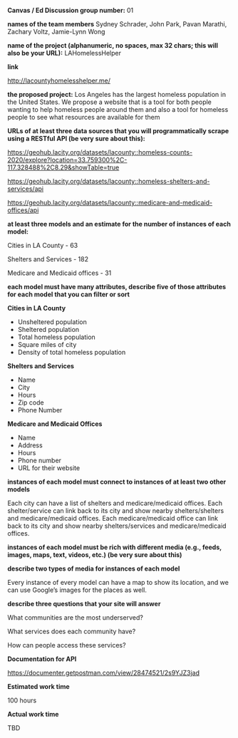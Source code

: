 **Canvas / Ed Discussion group number:** 01  

**names of the team members** Sydney Schrader, John Park, Pavan Marathi, Zachary Voltz, Jamie-Lynn Wong  

**name of the project (alphanumeric, no spaces, max 32 chars; this will also be your URL):** LAHomelessHelper

**link**

http://lacountyhomelesshelper.me/

**the proposed project:** Los Angeles has the largest homeless population in the United States. We propose a website that is a tool for both  people wanting to help homeless people around them and also a tool for homeless people to see what resources are available for them   

**URLs of at least three data sources that you will programmatically scrape using a RESTful API (be very sure about this):**

https://geohub.lacity.org/datasets/lacounty::homeless-counts-2020/explore?location=33.759300%2C-117.328488%2C8.29&showTable=true

https://geohub.lacity.org/datasets/lacounty::homeless-shelters-and-services/api

https://geohub.lacity.org/datasets/lacounty::medicare-and-medicaid-offices/api  

**at least three models and an estimate for the number of instances of each model:**

Cities in LA County - 63

Shelters and Services - 182

Medicare and Medicaid offices - 31

**each model must have many attributes, describe five of those attributes for each model that you can filter or sort**

**Cities in LA County**

- Unsheltered population
- Sheltered population
- Total homeless population
- Square miles of city
- Density of total homeless population

**Shelters and Services**

- Name
- City
- Hours
- Zip code
- Phone Number

**Medicare and Medicaid Offices**

- Name
- Address
- Hours
- Phone number
- URL for their website

**instances of each model must connect to instances of at least two other models**

Each city can have a list of shelters and medicare/medicaid offices.
Each shelter/service can link back to its city and show nearby shelters/shelters and medicare/medicaid offices.
Each medicare/medicaid office can link back to its city and show nearby shelters/services and medicare/medicaid offices.

**instances of each model must be rich with different media (e.g., feeds, images, maps, text, videos, etc.) (be very sure about this)**

**describe two types of media for instances of each model**

Every instance of every model can have a map to show its location, and we can use Google’s images for the places as well.

**describe three questions that your site will answer**

What communities are the most underserved?

What services does each community have?

How can people access these services?

**Documentation for API**

https://documenter.getpostman.com/view/28474521/2s9YJZ3jad

**Estimated work time**

100 hours

**Actual work time**

TBD